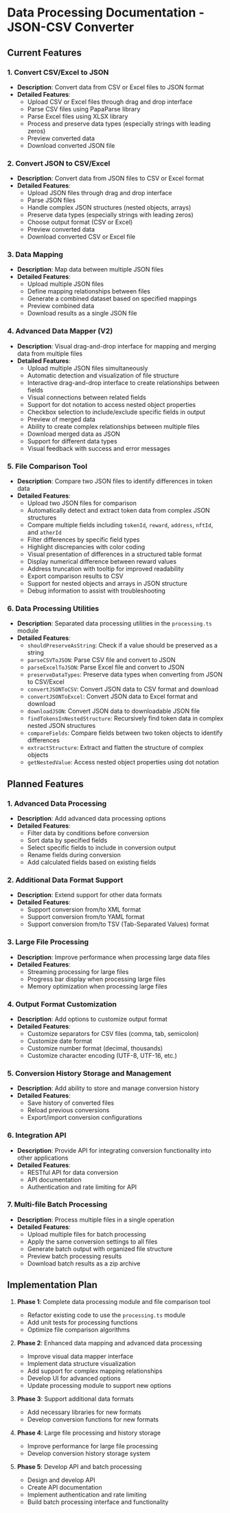 # Data Processing Documentation - JSON-CSV Converter

## Current Features

### 1. Convert CSV/Excel to JSON
- **Description**: Convert data from CSV or Excel files to JSON format
- **Detailed Features**:
  - Upload CSV or Excel files through drag and drop interface
  - Parse CSV files using PapaParse library
  - Parse Excel files using XLSX library
  - Process and preserve data types (especially strings with leading zeros)
  - Preview converted data
  - Download converted JSON file

### 2. Convert JSON to CSV/Excel
- **Description**: Convert data from JSON files to CSV or Excel format
- **Detailed Features**:
  - Upload JSON files through drag and drop interface
  - Parse JSON files
  - Handle complex JSON structures (nested objects, arrays)
  - Preserve data types (especially strings with leading zeros)
  - Choose output format (CSV or Excel)
  - Preview converted data
  - Download converted CSV or Excel file

### 3. Data Mapping
- **Description**: Map data between multiple JSON files
- **Detailed Features**:
  - Upload multiple JSON files
  - Define mapping relationships between files
  - Generate a combined dataset based on specified mappings
  - Preview combined data
  - Download results as a single JSON file

### 4. Advanced Data Mapper (V2)
- **Description**: Visual drag-and-drop interface for mapping and merging data from multiple files
- **Detailed Features**:
  - Upload multiple JSON files simultaneously
  - Automatic detection and visualization of file structure
  - Interactive drag-and-drop interface to create relationships between fields
  - Visual connections between related fields
  - Support for dot notation to access nested object properties
  - Checkbox selection to include/exclude specific fields in output
  - Preview of merged data
  - Ability to create complex relationships between multiple files
  - Download merged data as JSON
  - Support for different data types
  - Visual feedback with success and error messages

### 5. File Comparison Tool
- **Description**: Compare two JSON files to identify differences in token data
- **Detailed Features**:
  - Upload two JSON files for comparison
  - Automatically detect and extract token data from complex JSON structures
  - Compare multiple fields including `tokenId`, `reward`, `address`, `nftId`, and `atherId`
  - Filter differences by specific field types
  - Highlight discrepancies with color coding
  - Visual presentation of differences in a structured table format
  - Display numerical difference between reward values
  - Address truncation with tooltip for improved readability
  - Export comparison results to CSV
  - Support for nested objects and arrays in JSON structure
  - Debug information to assist with troubleshooting

### 6. Data Processing Utilities
- **Description**: Separated data processing utilities in the `processing.ts` module
- **Detailed Features**:
  - `shouldPreserveAsString`: Check if a value should be preserved as a string
  - `parseCSVToJSON`: Parse CSV file and convert to JSON
  - `parseExcelToJSON`: Parse Excel file and convert to JSON
  - `preserveDataTypes`: Preserve data types when converting from JSON to CSV/Excel
  - `convertJSONToCSV`: Convert JSON data to CSV format and download
  - `convertJSONToExcel`: Convert JSON data to Excel format and download
  - `downloadJSON`: Convert JSON data to downloadable JSON file
  - `findTokensInNestedStructure`: Recursively find token data in complex nested JSON structures
  - `compareFields`: Compare fields between two token objects to identify differences
  - `extractStructure`: Extract and flatten the structure of complex objects
  - `getNestedValue`: Access nested object properties using dot notation

## Planned Features

### 1. Advanced Data Processing
- **Description**: Add advanced data processing options
- **Detailed Features**:
  - Filter data by conditions before conversion
  - Sort data by specified fields
  - Select specific fields to include in conversion output
  - Rename fields during conversion
  - Add calculated fields based on existing fields

### 2. Additional Data Format Support
- **Description**: Extend support for other data formats
- **Detailed Features**:
  - Support conversion from/to XML format
  - Support conversion from/to YAML format
  - Support conversion from/to TSV (Tab-Separated Values) format

### 3. Large File Processing
- **Description**: Improve performance when processing large data files
- **Detailed Features**:
  - Streaming processing for large files
  - Progress bar display when processing large files
  - Memory optimization when processing large files

### 4. Output Format Customization
- **Description**: Add options to customize output format
- **Detailed Features**:
  - Customize separators for CSV files (comma, tab, semicolon)
  - Customize date format
  - Customize number format (decimal, thousands)
  - Customize character encoding (UTF-8, UTF-16, etc.)

### 5. Conversion History Storage and Management
- **Description**: Add ability to store and manage conversion history
- **Detailed Features**:
  - Save history of converted files
  - Reload previous conversions
  - Export/import conversion configurations

### 6. Integration API
- **Description**: Provide API for integrating conversion functionality into other applications
- **Detailed Features**:
  - RESTful API for data conversion
  - API documentation
  - Authentication and rate limiting for API

### 7. Multi-file Batch Processing
- **Description**: Process multiple files in a single operation
- **Detailed Features**:
  - Upload multiple files for batch processing
  - Apply the same conversion settings to all files
  - Generate batch output with organized file structure
  - Preview batch processing results
  - Download batch results as a zip archive

## Implementation Plan

1. **Phase 1**: Complete data processing module and file comparison tool
   - Refactor existing code to use the `processing.ts` module
   - Add unit tests for processing functions
   - Optimize file comparison algorithms

2. **Phase 2**: Enhanced data mapping and advanced data processing
   - Improve visual data mapper interface
   - Implement data structure visualization
   - Add support for complex mapping relationships
   - Develop UI for advanced options
   - Update processing module to support new options

3. **Phase 3**: Support additional data formats
   - Add necessary libraries for new formats
   - Develop conversion functions for new formats

4. **Phase 4**: Large file processing and history storage
   - Improve performance for large file processing
   - Develop conversion history storage system

5. **Phase 5**: Develop API and batch processing
   - Design and develop API
   - Create API documentation
   - Implement authentication and rate limiting
   - Build batch processing interface and functionality 